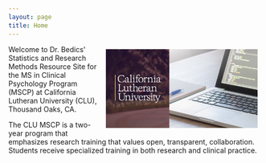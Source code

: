 ```yaml
---
layout: page
title: Home
---
```



<center>
<img src="https://raw.githubusercontent.com/CLU-MSCP/bedics/master/public/cover.jpg" alt="Cover" align="right" style="width: 60%; height: 60%; margin:8px">
</center> 

Welcome to Dr. Bedics' Statistics and Research Methods Resource Site for the MS in Clinical Psychology Program (MSCP) at California Lutheran University (CLU), Thousand Oaks, CA. 

The CLU MSCP is a two-year program that emphasizes research training that values open, transparent, collaboration.  Students receive specialized training in both research and clinical practice.


